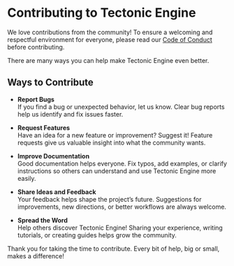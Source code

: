 # Contributing to Tectonic Engine

We love contributions from the community! To ensure a welcoming and respectful environment for everyone, please read our [Code of Conduct](CODE_OF_CONDUCT.md) before contributing.  

There are many ways you can help make Tectonic Engine even better.

## Ways to Contribute

- **Report Bugs**  
  If you find a bug or unexpected behavior, let us know. Clear bug reports help us identify and fix issues faster.

- **Request Features**  
  Have an idea for a new feature or improvement? Suggest it! Feature requests give us valuable insight into what the community wants.

- **Improve Documentation**  
  Good documentation helps everyone. Fix typos, add examples, or clarify instructions so others can understand and use Tectonic Engine more easily.

- **Share Ideas and Feedback**  
  Your feedback helps shape the project’s future. Suggestions for improvements, new directions, or better workflows are always welcome.

- **Spread the Word**  
  Help others discover Tectonic Engine! Sharing your experience, writing tutorials, or creating guides helps grow the community.

Thank you for taking the time to contribute. Every bit of help, big or small, makes a difference!
